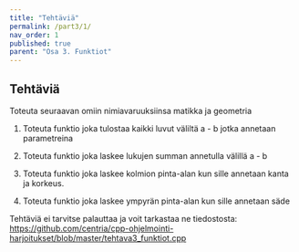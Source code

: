 ```yaml
---
title: "Tehtäviä"
permalink: /part3/1/
nav_order: 1
published: true
parent: "Osa 3. Funktiot"
---
```



## Tehtäviä

Toteuta seuraavan omiin nimiavaruuksiinsa matikka ja geometria


1. Toteuta funktio joka tulostaa kaikki luvut väliltä a - b jotka annetaan parametreina

2. Toteuta funktio joka laskee lukujen summan annetulla välillä a - b

3. Toteuta funktio joka laskee  kolmion pinta-alan kun sille annetaan kanta ja korkeus.

4. Toteuta funktio joka laskee  ympyrän pinta-alan kun sille annetaan säde



Tehtäviä ei tarvitse palauttaa ja voit tarkastaa ne tiedostosta:
https://github.com/centria/cpp-ohjelmointi-harjoitukset/blob/master/tehtava3_funktiot.cpp

